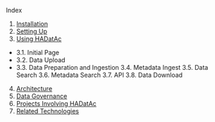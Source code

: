 Index

1. [Installation](https://github.com/paulopinheiro1234/hadatac/wiki/HADatAc-User-Guide#1-installing-hadatac)
2. [Setting Up](https://github.com/paulopinheiro1234/hadatac/wiki/HADatAc-User-Guide#2-setting-up-hadatac)
3. [Using HADatAc](https://github.com/paulopinheiro1234/hadatac/wiki/HADatAc-User-Guide#3-using-hadatac)

* 3.1. Initial Page
* 3.2. Data Upload
* 3.3. Data Preparation and Ingestion
3.4. Metadata Ingest
3.5. Data Search
3.6. Metadata Search
3.7. API
3.8. Data Download

4. [Architecture](https://github.com/paulopinheiro1234/hadatac/wiki/HADatAc-User-Guide#4-architecture)
5. [Data Governance](https://github.com/paulopinheiro1234/hadatac/wiki/HADatAc-User-Guide#5-data-governance)
6. [Projects Involving HADatAc](https://github.com/paulopinheiro1234/hadatac/wiki/HADatAc-User-Guide#6-projects-involved-with-hadatac)
7. [Related Technologies](https://github.com/paulopinheiro1234/hadatac/wiki/HADatAc-User-Guide#7-other-products-and-technologies-related-to-hadatac) 